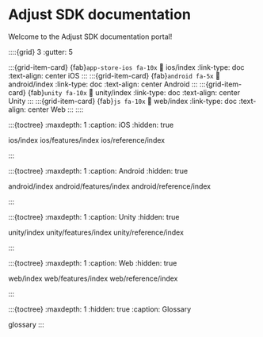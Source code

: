 # Adjust SDK documentation

Welcome to the Adjust SDK documentation portal!

::::{grid} 3
:gutter: 5

:::{grid-item-card} {fab}`app-store-ios fa-10x`
:link: ios/index
:link-type: doc
:text-align: center
iOS
:::
:::{grid-item-card} {fab}`android fa-5x`
:link: android/index
:link-type: doc
:text-align: center
Android
:::
:::{grid-item-card} {fab}`unity fa-10x`
:link: unity/index
:link-type: doc
:text-align: center
Unity
:::
:::{grid-item-card} {fab}`js fa-10x`
:link: web/index
:link-type: doc
:text-align: center
Web
:::
::::

:::{toctree}
:maxdepth: 1
:caption: iOS
:hidden: true

ios/index
ios/features/index
ios/reference/index

:::

:::{toctree}
:maxdepth: 1
:caption: Android
:hidden: true

android/index
android/features/index
android/reference/index

:::

:::{toctree}
:maxdepth: 1
:caption: Unity
:hidden: true

unity/index
unity/features/index
unity/reference/index

:::

:::{toctree}
:maxdepth: 1
:caption: Web
:hidden: true

web/index
web/features/index
web/reference/index

:::

:::{toctree}
:maxdepth: 1
:hidden: true
:caption: Glossary

glossary
:::
